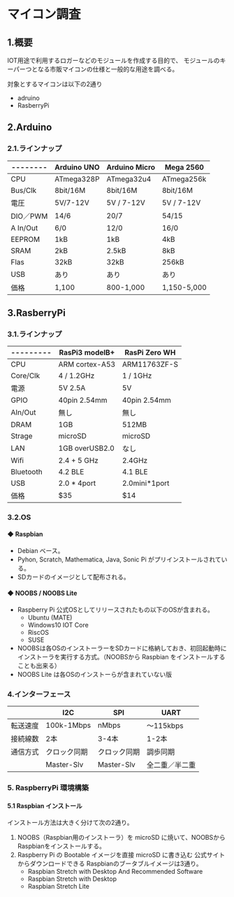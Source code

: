 # マイコン調査
## 1.概要
IOT用途で利用するロガーなどのモジュールを作成する目的で、
モジュールのキーパーつとなる市販マイコンの仕様と一般的な用途を調べる。

対象とするマイコンは以下の2通り
- adruino
- RasberryPi

## 2.Arduino
### 2.1.ラインナップ

|--------|Arduino UNO  |Arduino Micro| Mega 2560|
|--------|-------------|-------------|-------------|
|CPU     | ATmega328P  | ATmega32u4  | ATmega256k  |
|Bus/Clk | 8bit/16M    | 8bit/16M    | 8bit/16M    |
|電圧    | 5V/7-12V    | 5V / 7-12V  | 5V / 7-12V  |
|DIO／PWM| 14/6        | 20/7        | 54/15       |
|A In/Out| 6/0         | 12/0        | 16/0        |
|EEPROM  | 1kB         | 1kB         | 4kB         |
|SRAM    | 2kB         | 2.5kB       | 8kB         |
|Flas    | 32kB        | 32kB        | 256kB       |
|USB     | あり        | あり        | あり        |
|価格    | 1,100       | 800-1,000   | 1,150-5,000 |

## 3.RasberryPi
### 3.1.ラインナップ

|---------|RasPi3 modelB+ |RasPi Zero WH |
|---------|---------------|--------------|
|CPU      | ARM cortex-A53| ARM11763ZF-S |
|Core/Clk | 4 / 1.2GHz    | 1 / 1GHz     |
|電源     | 5V 2.5A       | 5V           |
|GPIO     | 40pin 2.54mm  | 40pin 2.54mm |
|AIn/Out  | 無し          | 無し         |
|DRAM     | 1GB           | 512MB        |
|Strage   | microSD       | microSD      |
|LAN      | 1GB overUSB2.0| なし         |
|Wifi     | 2.4 + 5 GHz   | 2.4GHz       |
|Bluetooth| 4.2 BLE       | 4.1 BLE      |
|USB      | 2.0 * 4port   | 2.0mini*1port|
|価格     | $35           | $14          |

### 3.2.OS
#### ◆ Raspbian
 - Debian ベース。
 - Pyhon, Scratch, Mathematica, Java, Sonic Pi がプリインストールされている。
 - SDカードのイメージとして配布される。
#### ◆ NOOBS / NOOBS Lite
  - Raspberry Pi 公式OSとしてリリースされたもの以下のOSが含まれる。
    - Ubuntu (MATE)
    - Windows10 IOT Core
    - RiscOS
    - SUSE
  - NOOBSは各OSのインストーラーをSDカードに格納しておき、初回起動時にインストーラを実行する方式。（NOOBSから Raspbian をインストールすることも出来る）
  - NOOBS Lite は各OSのインストーらが含まれていない版


### 4.インターフェース

|         |I2C            |SPI           |UART            |
|---------|---------------|--------------|----------------|
|転送速度 |100k-1Mbps     | nMbps        | 〜115kbps      |
|接続線数 |2本            | 3-4本        | 1-2本          |
|通信方式 |クロック同期   | クロック同期 | 調歩同期       |
|         |Master-Slv     | Master-Slv   | 全二重／半二重 |


### 5. RaspberryPi 環境構築

#### 5.1 Raspbian インストール

インストール方法は大きく分けて次の2通り。
1) NOOBS（Raspbian用のインストーラ）を microSD に焼いて、NOOBSから Raspbianをインストールする。
1) Raspberry Pi の Bootable イメージを直接 microSD に書き込む
   公式サイトからダウンロードできる Raspbianのブータブルイメージは3通り。
   - Raspbian Stretch with Desktop And Recommended Software
   - Raspbian Stretch with Desktop
   - Raspbian Stretch Lite


